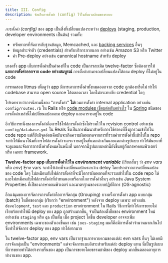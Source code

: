```yaml
---
title: III. Config
description: จัดเก็บการตั้งค่า (config) ไว้ในสิ่งแวดล้อมของระบบ
---
```

*การตั้งค่า (config)* ของ app เป็นสิ่งที่เปลี่ยนแปลงระหว่าง [deploys](./codebase) (staging, production, developer environments เป็นต้น) รวมทั้ง:

* ทรัพยากรที่จัดการกับฐานข้อมูล, Memcached, และ [backing services](./backing-services) อื่นๆ
* ข้อมูลประจำตัว (credentials) สำหรับบริการภายนอก อย่างเช่น Amazon S3 หรือ Twitter
* ค่า Pre-deploy อย่างเช่น canonical hostname สำหรับ deploy

บางครั้ง app เก็บการตั้งค่าเป็นค่าคงทีใน code เป็นการละเมิด twelve-factor ซึ่งต้องการให้ **แยกการตั้งค่าออกจาก code อย่างสมบูรณ์** การตั้งค่าสามารถเปลี่ยนแปลงได้ตาม deploy ที่ไม่อยู่ใน code

การทดสอบ litmus เพื่อดูว่า app มีการเอาการตั้งค่าทั้งหมดออกจาก code ถูกต้องหรือไม่ ทำให้ codebase สามารถ open source ได้ตลอดเวลา โดยไม่กระทบกับ credential ใดๆ

โปรดทราบว่าการนิยามนี้ของ "การตั้งค่า" **ไม่**รวมการตั้งค่า internal application อย่างเช่น `config/routes.rb` ใน Rails หรือ [code modules เชื่อมต่อกันอย่างไร](http://docs.spring.io/spring/docs/current/spring-framework-reference/html/beans.html) ใน [Spring](http://spring.io/) ชนิดของการตั้งค่าเหล่านี้ไม่เปลี่ยนแปลงตาม deploy และควรจะอยู่ใน code

อีกวิธีการหนึ่งของการตั้งค่าคือการใช้ไฟล์การตั้งค่าซึ่งไม่รวมไว้ใน revision control อย่างเช่น `config/database.yml` ใน Reals ซึ่งเป็นการพัฒนาสำหรับการใช้ค่าคงที่ซึ่งถูกรวมเข้าไปใน code repo แต่ก็ยังมีจุดอ่อนคือมันจะเกิดความผิดพลาดจากการที่รวมค่าการตั้งค่านี้เข้าไปใน repo จะทำให้มีแนวโน้มที่การไฟล์การตั้งค่าจะกระจายอยู่ในที่แตกต่างกันและแตกต่างรูปแบบ ทำให้มันยากที่จะดูแลและจัดการการตั้งค่าทั้งหมดในหนึ่งที่ นอกจากนี้รูปแบบเหล่านี้ยังขึ้นอยู่กับภาษาคอมพิวเตอร์ หรือ เฉพาะ framework.

**Twelve-factor app เก็บการตั้งค่าไว้ใน *environment variable*** (เรียกสั้นๆ ว่า *env vars* หรือ *env*) Env vars จะทำให้ง่ายที่จะเปลี่ยนแปลงระหว่าง deloy โดยปราศจากการเปลี่ยนแปลงของ code ใดๆ ไม่เหมือนกับไฟล์การตั้งค่าที่จะมีโอการผิดพลาดที่จะรวมเข้าไปใน code repo ได้ และไม่เหมือนกับไฟล์การตั้งค่าที่กำหนดเองหรือกลไกการตั้งค่าอื่นๆ อย่างเช่น Java System Properties ที่เป็ของภาษาคอมพิวเตอร์ และมาตรฐานของระบบปฏิบัติการ (OS-agnostic)

อีกแง่มุมของการจัดการการตั้งค่าคือการจัดกลุ่ม (Grouping) บางครั้งการตั้งค่า app แบบกลุ่ม (batch) ในชื่อของกลุ่ม (เรียกว่า "environment") หลังจาก deploy เฉพาะ อย่างเช่น `development`, `test` และ `production` environment ใน Rails วิธีการนี้ทำให้การขยายไม่เรียบร้อยทำให้มี deploy ของ app ถูกสร้างมากขึ้น, จำเป็นต้องตั้งชื่อของ environment ใหม่ อย่างเช่น `staging` หรือ `qa` เป็นตั้น เมื่อ project โตขึ้น developer อาจจะเพิ่ม environments เฉพาะของตัวเองขึ้นมา เช่น `joes-staging` ผมก็คือมีการตั้งค่าจำนวนมากเกินไปซึ่งทำให้จัดการ deploy ของ app ทำได้ยากมาก

ใน twelve-factor app, env vars เป็นรากฐานการควบควมของแต่ล่ะ evn vars อื่นๆ ไม่เคยมีการจัดกลุ่มเป็น "environments" แต่จะจัดการแบบอิสระสำหรับแต่ล่ะ deploy แทน นี่เป็นรูปแบบที่การขยายทำได้อย่างราบรื่นของ app เป็นการขยายโดยธรรมชาติของ deploy มากขึ้นตลอดอายุการทำงานของ app.
